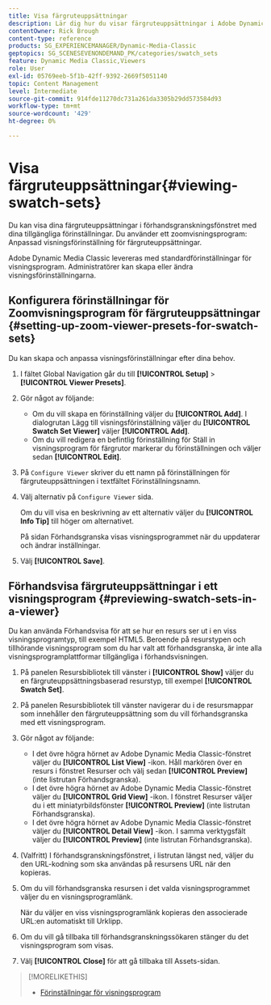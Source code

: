 ```yaml
---
title: Visa färgruteuppsättningar
description: Lär dig hur du visar färgruteuppsättningar i Adobe Dynamic Media Classic.
contentOwner: Rick Brough
content-type: reference
products: SG_EXPERIENCEMANAGER/Dynamic-Media-Classic
geptopics: SG_SCENESEVENONDEMAND_PK/categories/swatch_sets
feature: Dynamic Media Classic,Viewers
role: User
exl-id: 05769eeb-5f1b-42ff-9392-2669f5051140
topic: Content Management
level: Intermediate
source-git-commit: 914fde11270dc731a261da3305b29dd573584d93
workflow-type: tm+mt
source-wordcount: '429'
ht-degree: 0%

---
```


# Visa färgruteuppsättningar{#viewing-swatch-sets}

Du kan visa dina färgruteuppsättningar i förhandsgranskningsfönstret med dina tillgängliga förinställningar. Du använder ett zoomvisningsprogram: Anpassad visningsförinställning för färgruteuppsättningar.

Adobe Dynamic Media Classic levereras med standardförinställningar för visningsprogram. Administratörer kan skapa eller ändra visningsförinställningarna.

## Konfigurera förinställningar för Zoomvisningsprogram för färgruteuppsättningar {#setting-up-zoom-viewer-presets-for-swatch-sets}

Du kan skapa och anpassa visningsförinställningar efter dina behov.

1. I fältet Global Navigation går du till **[!UICONTROL Setup]** > **[!UICONTROL Viewer Presets]**.
1. Gör något av följande:

   * Om du vill skapa en förinställning väljer du **[!UICONTROL Add]**. I dialogrutan Lägg till visningsförinställning väljer du **[!UICONTROL Swatch Set Viewer]** väljer **[!UICONTROL Add]**.
   * Om du vill redigera en befintlig förinställning för Ställ in visningsprogram för färgrutor markerar du förinställningen och väljer sedan **[!UICONTROL Edit]**.

1. På `Configure Viewer` skriver du ett namn på förinställningen för färgruteuppsättningen i textfältet Förinställningsnamn.
1. Välj alternativ på `Configure Viewer` sida.

   Om du vill visa en beskrivning av ett alternativ väljer du **[!UICONTROL Info Tip]** till höger om alternativet.

   På sidan Förhandsgranska visas visningsprogrammet när du uppdaterar och ändrar inställningar.

1. Välj **[!UICONTROL Save]**.

## Förhandsvisa färgruteuppsättningar i ett visningsprogram {#previewing-swatch-sets-in-a-viewer}

Du kan använda Förhandsvisa för att se hur en resurs ser ut i en viss visningsprogramtyp, till exempel HTML5. Beroende på resurstypen och tillhörande visningsprogram som du har valt att förhandsgranska, är inte alla visningsprogramplattformar tillgängliga i förhandsvisningen.

1. På panelen Resursbibliotek till vänster i **[!UICONTROL Show]** väljer du en färgruteuppsättningsbaserad resurstyp, till exempel **[!UICONTROL Swatch Set]**.
1. På panelen Resursbibliotek till vänster navigerar du i de resursmappar som innehåller den färgruteuppsättning som du vill förhandsgranska med ett visningsprogram.
1. Gör något av följande:

   * I det övre högra hörnet av Adobe Dynamic Media Classic-fönstret väljer du **[!UICONTROL List View]** -ikon. Håll markören över en resurs i fönstret Resurser och välj sedan **[!UICONTROL Preview]** (inte listrutan Förhandsgranska).
   * I det övre högra hörnet av Adobe Dynamic Media Classic-fönstret väljer du **[!UICONTROL Grid View]** -ikon. I fönstret Resurser väljer du i ett miniatyrbildsfönster **[!UICONTROL Preview]** (inte listrutan Förhandsgranska).
   * I det övre högra hörnet av Adobe Dynamic Media Classic-fönstret väljer du **[!UICONTROL Detail View]** -ikon. I samma verktygsfält väljer du **[!UICONTROL Preview]** (inte listrutan Förhandsgranska).

1. (Valfritt) I förhandsgranskningsfönstret, i listrutan längst ned, väljer du den URL-kodning som ska användas på resursens URL när den kopieras.
1. Om du vill förhandsgranska resursen i det valda visningsprogrammet väljer du en visningsprogramlänk.

   När du väljer en viss visningsprogramlänk kopieras den associerade URL:en automatiskt till Urklipp.

1. Om du vill gå tillbaka till förhandsgranskningssökaren stänger du det visningsprogram som visas.
1. Välj **[!UICONTROL Close]** för att gå tillbaka till Assets-sidan.

>[!MORELIKETHIS]
>
>* [Förinställningar för visningsprogram](application-setup.md#viewer_presets)
